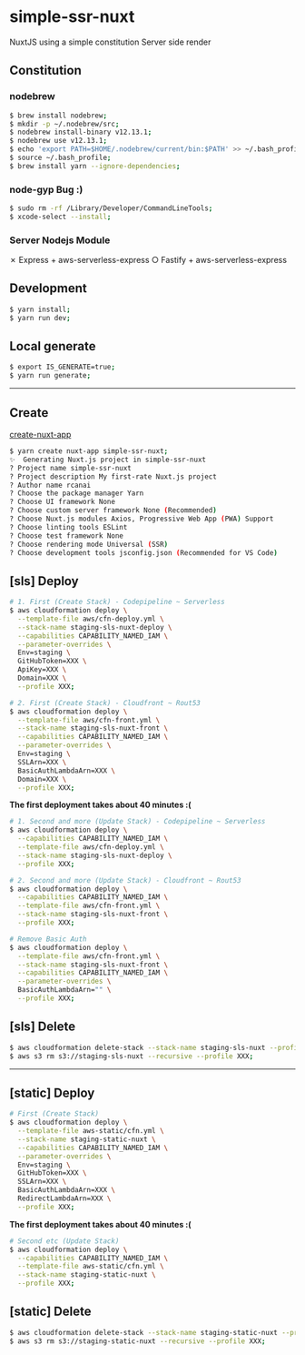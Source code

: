 # simple-ssr-nuxt

NuxtJS using a simple constitution  Server side render

## Constitution

### nodebrew

```bash
$ brew install nodebrew;
$ mkdir -p ~/.nodebrew/src;
$ nodebrew install-binary v12.13.1;
$ nodebrew use v12.13.1;
$ echo 'export PATH=$HOME/.nodebrew/current/bin:$PATH' >> ~/.bash_profile;
$ source ~/.bash_profile;
$ brew install yarn --ignore-dependencies;
```

### node-gyp Bug :)

```bash
$ sudo rm -rf /Library/Developer/CommandLineTools;
$ xcode-select --install;
```

### Server Nodejs Module

✗ Express + aws-serverless-express 
○ Fastify + aws-serverless-express 

## Development

```bash
$ yarn install;
$ yarn run dev;
```

## Local generate

```bash
$ export IS_GENERATE=true;
$ yarn run generate;
```
___

## Create

[create-nuxt-app](https://github.com/nuxt/create-nuxt-app)

```bash
$ yarn create nuxt-app simple-ssr-nuxt;
✨  Generating Nuxt.js project in simple-ssr-nuxt
? Project name simple-ssr-nuxt
? Project description My first-rate Nuxt.js project
? Author name rcanai
? Choose the package manager Yarn
? Choose UI framework None
? Choose custom server framework None (Recommended)
? Choose Nuxt.js modules Axios, Progressive Web App (PWA) Support
? Choose linting tools ESLint
? Choose test framework None
? Choose rendering mode Universal (SSR)
? Choose development tools jsconfig.json (Recommended for VS Code)
```

## [sls] Deploy

```bash
# 1. First (Create Stack) - Codepipeline ~ Serverless
$ aws cloudformation deploy \
  --template-file aws/cfn-deploy.yml \
  --stack-name staging-sls-nuxt-deploy \
  --capabilities CAPABILITY_NAMED_IAM \
  --parameter-overrides \
  Env=staging \
  GitHubToken=XXX \
  ApiKey=XXX \
  Domain=XXX \
  --profile XXX;

# 2. First (Create Stack) - Cloudfront ~ Rout53
$ aws cloudformation deploy \
  --template-file aws/cfn-front.yml \
  --stack-name staging-sls-nuxt-front \
  --capabilities CAPABILITY_NAMED_IAM \
  --parameter-overrides \
  Env=staging \
  SSLArn=XXX \
  BasicAuthLambdaArn=XXX \
  Domain=XXX \
  --profile XXX;
```

**The first deployment takes about 40 minutes :(**

```bash
# 1. Second and more (Update Stack) - Codepipeline ~ Serverless
$ aws cloudformation deploy \
  --capabilities CAPABILITY_NAMED_IAM \
  --template-file aws/cfn-deploy.yml \
  --stack-name staging-sls-nuxt-deploy \
  --profile XXX;

# 2. Second and more (Update Stack) - Cloudfront ~ Rout53
$ aws cloudformation deploy \
  --capabilities CAPABILITY_NAMED_IAM \
  --template-file aws/cfn-front.yml \
  --stack-name staging-sls-nuxt-front \
  --profile XXX;
```

```bash
# Remove Basic Auth
$ aws cloudformation deploy \
  --template-file aws/cfn-front.yml \
  --stack-name staging-sls-nuxt-front \
  --capabilities CAPABILITY_NAMED_IAM \
  --parameter-overrides \
  BasicAuthLambdaArn="" \
  --profile XXX;
```

## [sls] Delete

```bash
$ aws cloudformation delete-stack --stack-name staging-sls-nuxt --profile XXX;
$ aws s3 rm s3://staging-sls-nuxt --recursive --profile XXX;
```

___

## [static] Deploy

```bash
# First (Create Stack)
$ aws cloudformation deploy \
  --template-file aws-static/cfn.yml \
  --stack-name staging-static-nuxt \
  --capabilities CAPABILITY_NAMED_IAM \
  --parameter-overrides \
  Env=staging \
  GitHubToken=XXX \
  SSLArn=XXX \
  BasicAuthLambdaArn=XXX \
  RedirectLambdaArn=XXX \
  --profile XXX;
```

**The first deployment takes about 40 minutes :(**

```bash
# Second etc (Update Stack)
$ aws cloudformation deploy \
  --capabilities CAPABILITY_NAMED_IAM \
  --template-file aws-static/cfn.yml \
  --stack-name staging-static-nuxt \
  --profile XXX;
```

## [static] Delete

```bash
$ aws cloudformation delete-stack --stack-name staging-static-nuxt --profile XXX;
$ aws s3 rm s3://staging-static-nuxt --recursive --profile XXX;
```
